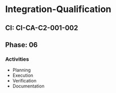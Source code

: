 # Integration-Qualification

## CI: CI-CA-C2-001-002
## Phase: 06

### Activities
- Planning
- Execution
- Verification
- Documentation
